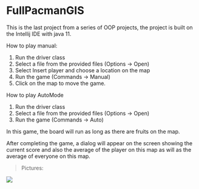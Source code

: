 # FullPacmanGIS

This is the last project from a series of OOP projects, the project is built on the Intellij IDE with java 11.

How to play manual:
1. Run the driver class
2. Select a file from the provided files (Options -> Open)
3. Select Insert player and choose a location on the map
4. Run the game (Commands -> Manual)
5. Click on the map to move the game.

How to play AutoMode
1. Run the driver class
2. Select a file from the provided files (Options -> Open)
3. Run the game (Commands -> Auto)

In this game, the board will run as long as there are fruits on the map.

After completing the game, a dialog will appear on the screen showing the current score and also the average of the player on this map as will as the average of everyone on this map.

> Pictures:

![](https://imgur.com/a/j7mYdnA)
